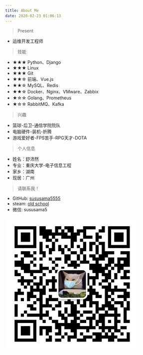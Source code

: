 ```yaml
---
title: About Me
date: 2020-02-23 01:06:13
---
```



> Present

- 运维开发工程师

> 技能

- ★★★ Python、Django
- ★★★ Linux
- ★★★ Git
- ★★☆ 前端、Vue.js
- ★★☆ MySQL、Redis
- ★★☆ Docker、Nginx、VMware、Zabbix
- ★☆☆ Golang、Prometheus
- ★☆☆ RabbitMQ、Kafka


> 兴趣

- 篮球-后卫-通信学院院队
- 电脑硬件-装机-折腾
- 游戏爱好者-FPS苦手-RPG天才-DOTA

> 个人信息

- 姓名：舒沛然
- 专业：重庆大学-电子信息工程
- 家乡：湖南
- 现居：广州

>请联系我！

- GitHub: [sususama5555](https://github.com/sususama5555)  
- steam: [old school](https://steamcommunity.com/profiles/76561198294148424/)  
- 微信: sususama5

<!-- more -->

![微信](/picture/weixin.png)
